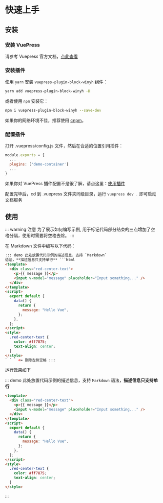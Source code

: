 # 快速上手

## 安装

### 安装 VuePress

请参考 Vuepress 官方文档，[点此查看](https://vuepress.vuejs.org/zh/guide/)

### 安装插件

使用 `yarn` 安装 `vuepress-plugin-block-winyh` 组件：

```bash
yarn add vuepress-plugin-block-winyh -D
```

或者使用 `npm` 安装它：

```bash
npm i vuepress-plugin-block-winyh --save-dev
```

如果你的网络环境不佳，推荐使用 [cnpm](https://github.com/cnpm/cnpm)。

### 配置插件

打开 .vuepress/config.js 文件，然后在合适的位置引用插件：

```js
module.exports = {
  ...
  plugins: ['demo-container']
  ...
}
```

如果你对 VuePress 插件配置不是很了解，请点这里：[使用插件](https://vuepress.vuejs.org/zh/plugin/using-a-plugin.html)

配置完毕后，cd 到 .vuepress 文件夹同级目录，运行 `vuepress dev .` 即可启动文档服务

## 使用

::: warning 注意
为了展示如何编写示例, 用于标记代码部分结束的三点增加了空格分隔，使用时需要将空格去除。
:::

在 Markdown 文件中编写以下代码：

````html
::: demo 此处放置代码示例的描述信息，支持 `Markdown`
语法，**描述信息只支持单行** ```html
<template>
  <div class="red-center-text">
    <p>{{ message }}</p>
    <input v-model="message" placeholder="Input something..." />
  </div>
</template>
<script>
  export default {
    data() {
      return {
        message: "Hello Vue",
      };
    },
  };
</script>
<style>
  .red-center-text {
    color: #ff7875;
    text-align: center;
  }
</style>
` ` ` <= 删除左侧空格 :::
````

运行效果如下

::: demo 此处放置代码示例的描述信息，支持 `Markdown` 语法，**描述信息只支持单行**

```html
<template>
  <div class="red-center-text">
    <p>{{ message }}</p>
    <input v-model="message" placeholder="Input something..." />
  </div>
</template>
<script>
  export default {
    data() {
      return {
        message: "Hello Vue",
      };
    },
  };
</script>
<style>
  .red-center-text {
    color: #ff7875;
    text-align: center;
  }
</style>
```

:::
